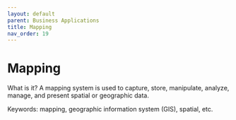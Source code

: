 ```yaml
---
layout: default
parent: Business Applications
title: Mapping
nav_order: 19
---
```


# Mapping

What is it? A mapping system is used to capture, store, manipulate, analyze, manage, and present spatial or geographic data. 

Keywords: mapping, geographic information system (GIS), spatial, etc. 

